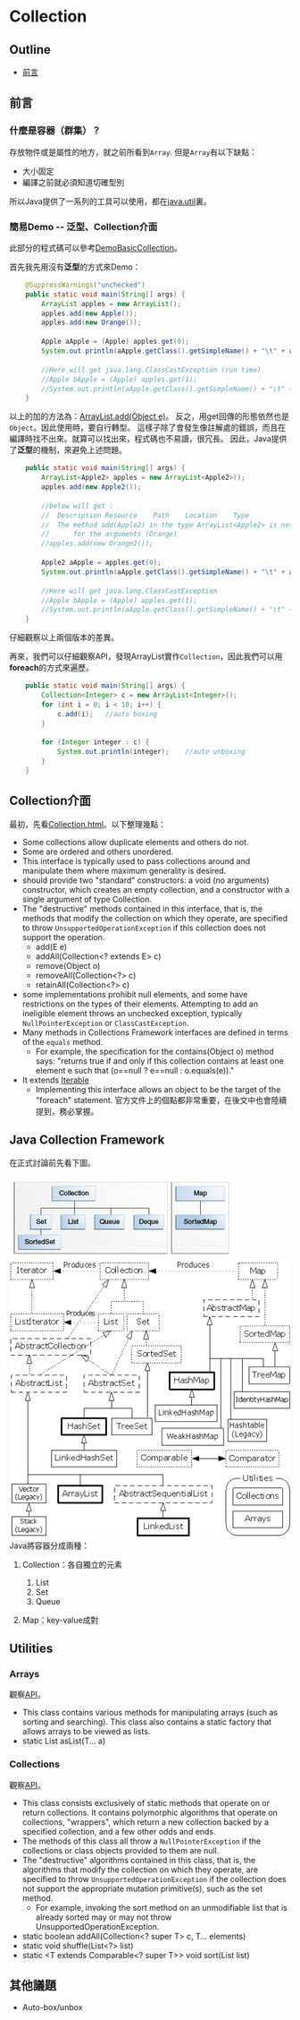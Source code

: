 Collection
====

## Outline

- [前言](#前言)

## 前言

### 什麼是容器（群集）？

存放物件或是屬性的地方，就之前所看到`Array`. 但是`Array`有以下缺點：

- 大小固定
- 編譯之前就必須知道切確型別

所以Java提供了一系列的工具可以使用，都在[java.util][java.util]裏。

### 簡易Demo -- 泛型、Collection介面

此部分的程式碼可以參考[DemoBasicCollection][DemoBasicCollection]。

首先我先用沒有**泛型**的方式來Demo：

```java
	@SuppressWarnings("unchecked")
	public static void main(String[] args) {
		ArrayList apples = new ArrayList();
		apples.add(new Apple());
		apples.add(new Orange());
		
		Apple aApple = (Apple) apples.get(0);
		System.out.println(aApple.getClass().getSimpleName() + "\t" + aApple.getId());
		
		//Here will get java.lang.ClassCastException (run time)
		//Apple bApple = (Apple) apples.get(1);
		//System.out.println(aApple.getClass().getSimpleName() + "\t" + aApple.getId());
	}
```

以上的加的方法為：[ArrayList.add(Object e)][ArrayList.html#add(E)]。
反之，用get回傳的形態依然也是`Object`。因此使用時，要自行轉型。
這樣子除了會發生像註解處的錯誤，而且在編譯時找不出來。就算可以找出來，程式碼也不易讀，很冗長。
因此，Java提供了**泛型**的機制，來避免上述問題。

```java
	public static void main(String[] args) {
		ArrayList<Apple2> apples = new ArrayList<Apple2>();
		apples.add(new Apple2());
		
		//below will get :
		//	Description	Resource	Path	Location	Type
		//	The method add(Apple2) in the type ArrayList<Apple2> is not applicable 
		//		for the arguments (Orange)	
		//apples.add(new Orange2());
		
		Apple2 aApple = apples.get(0);
		System.out.println(aApple.getClass().getSimpleName() + "\t" + aApple.getId());
		
		//Here will get java.lang.ClassCastException
		//Apple bApple = (Apple) apples.get(1);
		//System.out.println(aApple.getClass().getSimpleName() + "\t" + aApple.getId());
	}
```
仔細觀察以上兩個版本的差異。

再來，我們可以仔細觀察API，發現ArrayList實作`Collection`，因此我們可以用**foreach**的方式來遍歷。

```java
	public static void main(String[] args) {
		Collection<Integer> c = new ArrayList<Integer>();
		for (int i = 0; i < 10; i++) {
			c.add(i);	//auto boxing
		}
		
		for (Integer integer : c) {
			System.out.println(integer);	//auto unboxing
		}
	}
```
## Collection介面

最初，先看[Collection.html][Collection.html]。以下整理幾點：

- Some collections allow duplicate elements and others do not.
- Some are ordered and others unordered. 
- This interface is typically used to pass collections around and manipulate them where maximum generality is desired.
- should provide two "standard" constructors: a void (no arguments) constructor, which creates an empty collection, and a constructor with a single argument of type Collection.
- The "destructive" methods contained in this interface, that is, the methods that modify the collection on which they operate, are specified to throw `UnsupportedOperationException` if this collection does not support the operation.
	+ add(E e)
	+ addAll(Collection<? extends E> c)
	+ remove(Object o)
	+ removeAll(Collection<?> c)
	+ retainAll(Collection<?> c)
- some implementations prohibit null elements, and some have restrictions on the types of their elements. Attempting to add an ineligible element throws an unchecked exception, typically `NullPointerException` or `ClassCastException`.
- Many methods in Collections Framework interfaces are defined in terms of the `equals` method.
	+ For example, the specification for the contains(Object o) method says: "returns true if and only if this collection contains at least one element e such that (o==null ? e==null : o.equals(e))." 
- It extends [Iterable<E>][Iterable.html]
	+ Implementing this interface allows an object to be the target of the "foreach" statement.
官方文件上的個點都非常重要，在後文中也會陸續提到，務必掌握。


## Java Collection Framework

在正式討論前先看下圖。


![colls-coreinterfaces.gif](img/colls-coreinterfaces.gif)
![ContainerTaxonomy.png](img/ContainerTaxonomy.png)
Java將容器分成兩種：

1.	Collection：各自獨立的元素
	
	1.	List
	2. 	Set
	3. 	Queue
2. 	Map：key-value成對

## Utilities

### Arrays

觀察[API][Arrays.html]。

- This class contains various methods for manipulating arrays (such as sorting and searching). This class also contains a static factory that allows arrays to be viewed as lists.
- static <T> List<T>	asList(T... a)

### Collections

觀察[API][Collections.html]。

- This class consists exclusively of static methods that operate on or return collections. It contains polymorphic algorithms that operate on collections, "wrappers", which return a new collection backed by a specified collection, and a few other odds and ends.
- The methods of this class all throw a `NullPointerException` if the collections or class objects provided to them are null.
- The "destructive" algorithms contained in this class, that is, the algorithms that modify the collection on which they operate, are specified to throw `UnsupportedOperationException` if the collection does not support the appropriate mutation primitive(s), such as the set method. 
	+ For example, invoking the sort method on an unmodifiable list that is already sorted may or may not throw UnsupportedOperationException.
-	static <T> boolean	addAll(Collection<? super T> c, T... elements)
-	static void	shuffle(List<?> list)
-	static <T extends Comparable<? super T>> void	sort(List<T> list)

## 其他議題

- Auto-box/unbox


[java.util]: http://docs.oracle.com/javase/7/docs/api/java/util/package-summary.html
[DemoBasicCollection]: DemoBasicCollection
[ArrayList.html#add(E)]: http://docs.oracle.com/javase/7/docs/api/java/util/ArrayList.html#add(E)
[Collection.html]: http://docs.oracle.com/javase/7/docs/api/java/util/Collection.html
[Collections.html]: http://docs.oracle.com/javase/7/docs/api/java/util/Collections.html
[Iterable.html]: http://docs.oracle.com/javase/7/docs/api/java/lang/Iterable.html
[Arrays.html]: http://docs.oracle.com/javase/7/docs/api/java/util/Arrays.html